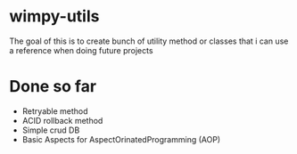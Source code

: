 # wimpy-utils

The goal of this is to create bunch of utility method or classes that i can use a reference when doing future projects


# Done so far
- Retryable method
- ACID rollback method
- Simple crud DB
- Basic Aspects for AspectOrinatedProgramming (AOP) 
